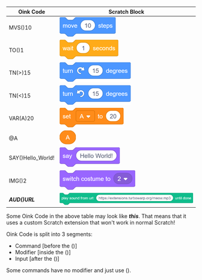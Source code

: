 | Oink Code | Scratch Block |
| --------- | ------------- |
| MVS()10 |![alt text](https://github.com/KyleKart/Oink/blob/main/move.png?raw=true)|
| TO()1 |![alt text](https://github.com/KyleKart/Oink/blob/main/wait.png?raw=true)|
| TN(>)15 |![alt text](https://github.com/KyleKart/Oink/blob/main/turn1.png?raw=true)|
| TN(<)15 |![alt text](https://github.com/KyleKart/Oink/blob/main/turn2.png?raw=true)|
| VAR(A)20 |![alt text](https://github.com/KyleKart/Oink/blob/main/var.png?raw=true)|
| @A |![alt text](https://github.com/KyleKart/Oink/blob/main/A.png?raw=true)|
| SAY()Hello_World! |![alt text](https://github.com/KyleKart/Oink/blob/main/say.png?raw=true)|
| IMG()2 |![alt text](https://github.com/KyleKart/Oink/blob/main/costume.png?raw=true)|
| ***AUD()URL*** |![alt text](https://github.com/KyleKart/Oink/blob/main/sound.png?raw=true)|

Some Oink Code in the above table may look like ***this***. That means that it uses a custom Scratch extension that won't work in normal Scratch!

Oink Code is split into 3 segments:
- Command [before the ()]
- Modifier [inside the ()]
- Input [after the ()]

Some commands have no modifier and just use ().
